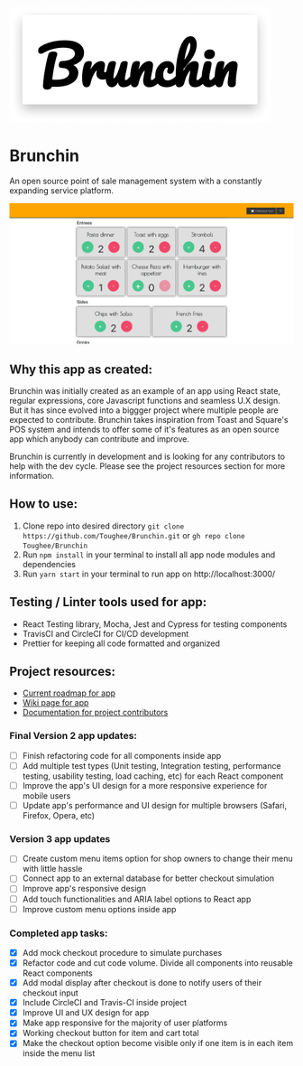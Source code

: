 ![App logo](./public/img/Brunchin_logo.png)

# Brunchin

An open source point of sale management system with a constantly expanding service platform. 

![Splash page](./public/img/Brunchin_splashpage.png)

## Why this app as created:

Brunchin was initially created as an example of an app using React state, regular expressions, core Javascript functions and seamless U.X design. But it has since evolved into a biggger project where multiple people are expected to contribute. Brunchin takes inspiration from Toast and Square's POS system and intends to offer some of it's features as an open source app which anybody can contribute and improve. 

Brunchin is currently in development and is looking for any contributors to help with the dev cycle. Please see the project resources section for more information. 

## How to use:

1. Clone repo into desired directory `git clone https://github.com/Toughee/Brunchin.git` or `gh repo clone Toughee/Brunchin`
2. Run `npm install` in your terminal to install all app node modules and dependencies
3. Run `yarn start` in your terminal to run app on http://localhost:3000/

## Testing / Linter tools used for app:

-   React Testing library, Mocha, Jest and Cypress for testing components
-   TravisCI and CircleCI for CI/CD development
-   Prettier for keeping all code formatted and organized

## Project resources:

-   [Current roadmap for app](https://github.com/Toughee/Brunchin/projects/1)
-   [Wiki page for app](https://github.com/Toughee/Brunchin/wiki)
-   [Documentation for project contributors](https://github.com/Toughee/Brunchin/tree/main/docs)

### Final Version 2 app updates:

- [ ] Finish refactoring code for all components inside app
- [ ] Add multiple test types (Unit testing, Integration testing, performance testing, usability testing, load caching, etc) for each React component
- [ ] Improve the app's UI design for a more responsive experience for mobile users
- [ ] Update app's performance and UI design for multiple browsers (Safari, Firefox, Opera, etc)
### Version 3 app updates

- [ ] Create custom menu items option for shop owners to change their menu with little hassle
- [ ] Connect app to an external database for better checkout simulation
- [ ] Improve app's responsive design
- [ ] Add touch functionalities and ARIA label options to React app
- [ ] Improve custom menu options inside app
### Completed app tasks:

- [x] Add mock checkout procedure to simulate purchases
- [x] Refactor code and cut code volume. Divide all components into reusable React components
- [x] Add modal display after checkout is done to notify users of their checkout input
- [x] Include CircleCI and Travis-CI inside project
- [x] Improve UI and UX design for app
- [x] Make app responsive for the majority of user platforms
- [x] Working checkout button for item and cart total
- [x] Make the checkout option become visible only if one item is in each item inside the menu list